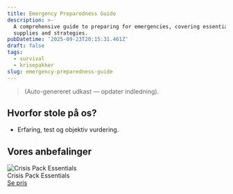```yaml
---
title: Emergency Preparedness Guide
description: >-
  A comprehensive guide to preparing for emergencies, covering essential
  supplies and strategies.
pubDatetime: '2025-09-23T20:15:31.461Z'
draft: false
tags:
  - survival
  - krisepakker
slug: emergency-preparedness-guide
---
```

> (Auto-genereret udkast — opdater indledning).

## Hvorfor stole på os?
- Erfaring, test og objektiv vurdering.

## Vores anbefalinger


<!-- Auto: Affiliate-kort fra Products/SKUs -->

<div class="aff-card"><img src="abstract_15.png (https://v5.airtableusercontent.com/v3/u/45/45/1758672000000/73FNmymBElsW5yG4u4dhDg/eJQBai4fpEx3bvHP37MAH-PTDSei2MJu7E6YVZ3aTSjO8t-qTs4LpkYbSjx3mIMwS67nZJR-9ssl2aYMtTEnbzWb9kziYBFUD-Y04J0dHDhK6t6pkIC_asE5ZQAxWxwiOpU9I7YFlI-N-W5k9m0ekhMrbDcokjL-0cE4g5LhcOI/osLSnZ1OLV4vGvuWv2BcCQqKdml0vN5aqxYT_bKaYK8)" alt="Crisis Pack Essentials" class="aff-card__img" /><div class="aff-card__meta"><div class="aff-card__title">Crisis Pack Essentials</div><a class="aff-btn" href="https://affiliate.homeessentialsee62.com/deal789?utm_source=klartilalt&utm_medium=affiliate&subid=emergency-preparedness-guide-2025-09-23" rel="sponsored nofollow noopener" target="_blank">Se pris</a></div></div>

